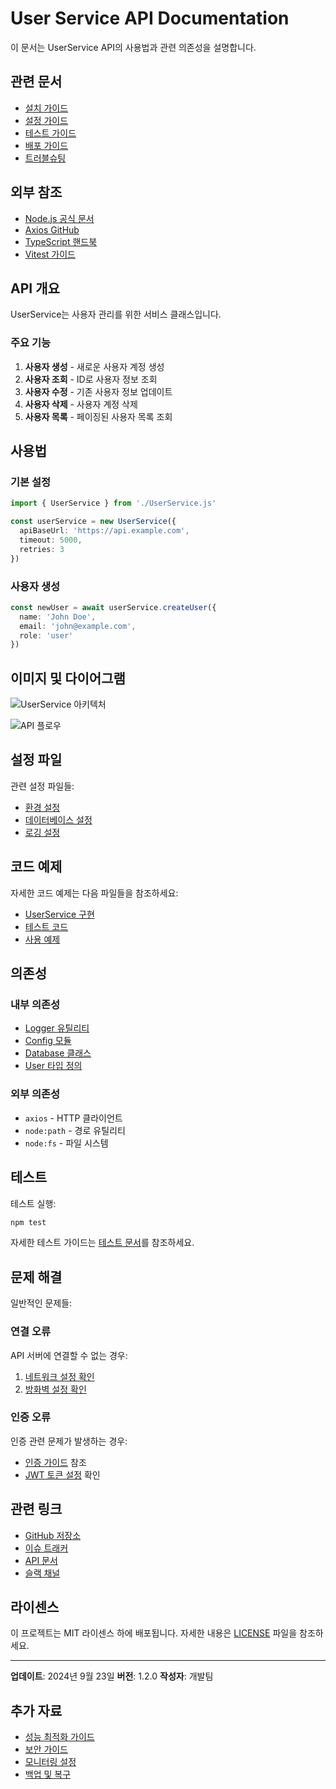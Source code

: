 # User Service API Documentation

이 문서는 UserService API의 사용법과 관련 의존성을 설명합니다.

## 관련 문서

- [설치 가이드](./INSTALLATION.md)
- [설정 가이드](./CONFIGURATION.md)
- [테스트 가이드](./TESTING.md)
- [배포 가이드](../deployment/DEPLOYMENT.md)
- [트러블슈팅](../troubleshooting/README.md)

## 외부 참조

- [Node.js 공식 문서](https://nodejs.org/docs/)
- [Axios GitHub](https://github.com/axios/axios)
- [TypeScript 핸드북](https://www.typescriptlang.org/docs/)
- [Vitest 가이드](https://vitest.dev/guide/)

## API 개요

UserService는 사용자 관리를 위한 서비스 클래스입니다.

### 주요 기능

1. **사용자 생성** - 새로운 사용자 계정 생성
2. **사용자 조회** - ID로 사용자 정보 조회
3. **사용자 수정** - 기존 사용자 정보 업데이트
4. **사용자 삭제** - 사용자 계정 삭제
5. **사용자 목록** - 페이징된 사용자 목록 조회

## 사용법

### 기본 설정

```typescript
import { UserService } from './UserService.js'

const userService = new UserService({
  apiBaseUrl: 'https://api.example.com',
  timeout: 5000,
  retries: 3
})
```

### 사용자 생성

```typescript
const newUser = await userService.createUser({
  name: 'John Doe',
  email: 'john@example.com',
  role: 'user'
})
```

## 이미지 및 다이어그램

![UserService 아키텍처](./images/userservice-architecture.png)

![API 플로우](./diagrams/api-flow.svg)

## 설정 파일

관련 설정 파일들:

- [환경 설정](./config/environment.json)
- [데이터베이스 설정](./config/database.yaml)
- [로깅 설정](./config/logging.conf)

## 코드 예제

자세한 코드 예제는 다음 파일들을 참조하세요:

- [UserService 구현](./UserService.ts)
- [테스트 코드](./UserService.test.ts)
- [사용 예제](./examples/user-examples.ts)

## 의존성

### 내부 의존성

- [Logger 유틸리티](./utils/Logger.ts)
- [Config 모듈](./config/Config.ts)
- [Database 클래스](./database/Database.ts)
- [User 타입 정의](./types/User.ts)

### 외부 의존성

- `axios` - HTTP 클라이언트
- `node:path` - 경로 유틸리티
- `node:fs` - 파일 시스템

## 테스트

테스트 실행:

```bash
npm test
```

자세한 테스트 가이드는 [테스트 문서](./TESTING.md)를 참조하세요.

## 문제 해결

일반적인 문제들:

### 연결 오류

API 서버에 연결할 수 없는 경우:

1. [네트워크 설정 확인](./troubleshooting/network.md)
2. [방화벽 설정 확인](./troubleshooting/firewall.md)

### 인증 오류

인증 관련 문제가 발생하는 경우:

- [인증 가이드](./authentication/README.md) 참조
- [JWT 토큰 설정](./authentication/jwt.md) 확인

## 관련 링크

- [GitHub 저장소](https://github.com/example/user-service)
- [이슈 트래커](https://github.com/example/user-service/issues)
- [API 문서](https://api-docs.example.com/user-service)
- [슬랙 채널](https://example.slack.com/channels/user-service)

## 라이센스

이 프로젝트는 MIT 라이센스 하에 배포됩니다. 자세한 내용은 [LICENSE](../LICENSE) 파일을 참조하세요.

---

**업데이트**: 2024년 9월 23일
**버전**: 1.2.0
**작성자**: 개발팀

## 추가 자료

- [성능 최적화 가이드](./optimization/performance.md)
- [보안 가이드](./security/README.md)
- [모니터링 설정](./monitoring/setup.md)
- [백업 및 복구](./backup/procedures.md)
